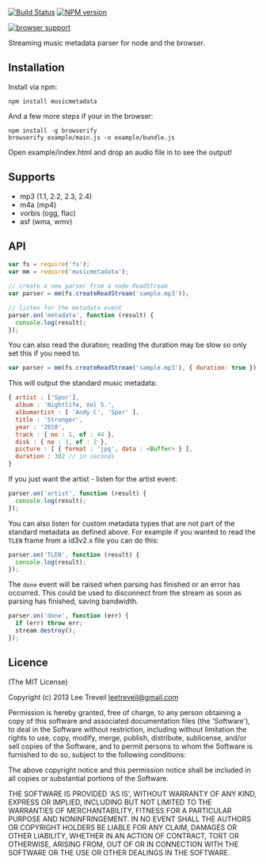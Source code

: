 [![Build Status](https://secure.travis-ci.org/leetreveil/musicmetadata.png)](http://travis-ci.org/leetreveil/musicmetadata) [![NPM version][npm-image]][npm-url]

[![browser support](https://ci.testling.com/leetreveil/musicmetadata.png)](https://ci.testling.com/leetreveil/musicmetadata)

Streaming music metadata parser for node and the browser.

Installation
------------
Install via npm:

```
npm install musicmetadata
```

And a few more steps if your in the browser:

```
npm install -g browserify
browserify example/main.js -o example/bundle.js
```

Open example/index.html and drop an audio file in to see the output!




Supports
-----------------
* mp3 (1.1, 2.2, 2.3, 2.4)
* m4a (mp4)
* vorbis (ogg, flac)
* asf (wma, wmv)


API
-----------------
```javascript
var fs = require('fs');
var mm = require('musicmetadata');

// create a new parser from a node ReadStream
var parser = mm(fs.createReadStream('sample.mp3'));

// listen for the metadata event
parser.on('metadata', function (result) {
  console.log(result);
});
```

You can also read the duration; reading the duration may be slow so only set this if you need to.
```javascript
var parser = mm(fs.createReadStream('sample.mp3'), { duration: true });
```


This will output the standard music metadata:

```javascript
{ artist : ['Spor'],
  album : 'Nightlife, Vol 5.',
  albumartist : [ 'Andy C', 'Spor' ],
  title : 'Stronger',
  year : '2010',
  track : { no : 1, of : 44 },
  disk : { no : 1, of : 2 },
  picture : [ { format : 'jpg', data : <Buffer> } ],
  duration : 302 // in seconds
}
```

If you just want the artist - listen for the artist event:

```javascript
parser.on('artist', function (result) {
  console.log(result);
});
```

You can also listen for custom metadata types that are not part of the standard metadata as defined above. For example if you wanted to read the `TLEN` frame from a id3v2.x file you can do this:

```javascript
parser.on('TLEN', function (result) {
  console.log(result);
});
```
    
The ```done``` event will be raised when parsing has finished or an error has occurred. This could be
used to disconnect from the stream as soon as parsing has finished, saving bandwidth.

```javascript
parser.on('done', function (err) {
  if (err) throw err;
  stream.destroy();
});
```

Licence
-----------------

(The MIT License)

Copyright (c) 2013 Lee Treveil <leetreveil@gmail.com>

Permission is hereby granted, free of charge, to any person obtaining a copy of this software and associated documentation files (the 'Software'), to deal in the Software without restriction, including without limitation the rights to use, copy, modify, merge, publish, distribute, sublicense, and/or sell copies of the Software, and to permit persons to whom the Software is furnished to do so, subject to the following conditions:

The above copyright notice and this permission notice shall be included in all copies or substantial portions of the Software.

[npm-url]: https://npmjs.org/package/musicmetadata
[npm-image]: https://badge.fury.io/js/musicmetadata.png

THE SOFTWARE IS PROVIDED 'AS IS', WITHOUT WARRANTY OF ANY KIND, EXPRESS OR IMPLIED, INCLUDING BUT NOT LIMITED TO THE WARRANTIES OF MERCHANTABILITY, FITNESS FOR A PARTICULAR PURPOSE AND NONINFRINGEMENT. IN NO EVENT SHALL THE AUTHORS OR COPYRIGHT HOLDERS BE LIABLE FOR ANY CLAIM, DAMAGES OR OTHER LIABILITY, WHETHER IN AN ACTION OF CONTRACT, TORT OR OTHERWISE, ARISING FROM, OUT OF OR IN CONNECTION WITH THE SOFTWARE OR THE USE OR OTHER DEALINGS IN THE SOFTWARE.
